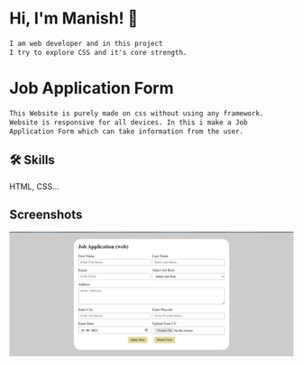 
# Hi, I'm Manish! 👋
    I am web developer and in this project
    I try to explore CSS and it's core strength.

# Job Application Form
    This Website is purely made on css without using any framework. Website is responsive for all devices. In this i make a Job Application Form which can take information from the user.



## 🛠 Skills
HTML, CSS...


## Screenshots

![App Screenshot](https://github.com/Decodeme007/JobForm.github.io/blob/main/Screenshot/Job%20application%20form%20ss1.png)

